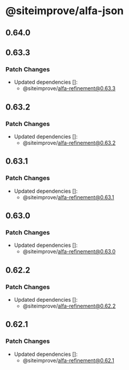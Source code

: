 # @siteimprove/alfa-json

## 0.64.0

## 0.63.3

### Patch Changes

- Updated dependencies []:
  - @siteimprove/alfa-refinement@0.63.3

## 0.63.2

### Patch Changes

- Updated dependencies []:
  - @siteimprove/alfa-refinement@0.63.2

## 0.63.1

### Patch Changes

- Updated dependencies []:
  - @siteimprove/alfa-refinement@0.63.1

## 0.63.0

### Patch Changes

- Updated dependencies []:
  - @siteimprove/alfa-refinement@0.63.0

## 0.62.2

### Patch Changes

- Updated dependencies []:
  - @siteimprove/alfa-refinement@0.62.2

## 0.62.1

### Patch Changes

- Updated dependencies []:
  - @siteimprove/alfa-refinement@0.62.1
